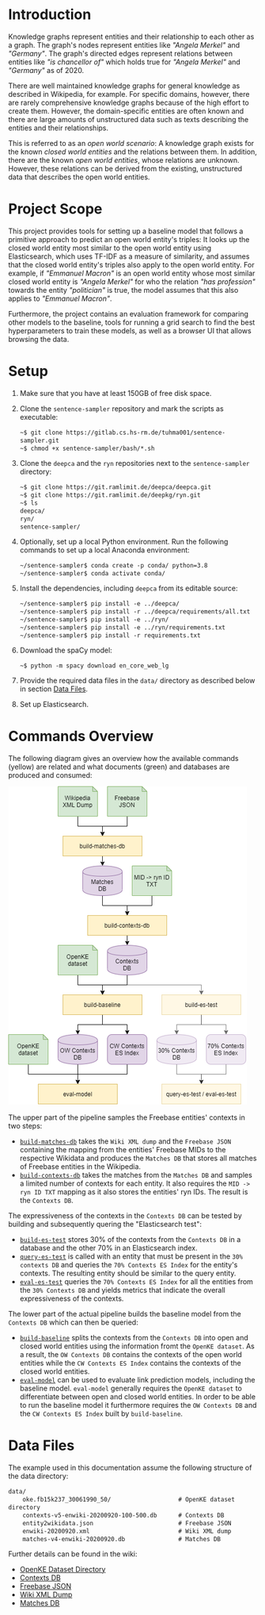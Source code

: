 # Introduction

Knowledge graphs represent entities and their relationship to each other as a graph. The graph's nodes represent entities like *"Angela Merkel"* and *"Germany"*. The graph's directed edges represent relations between entities like *"is chancellor of"* which holds true for *"Angela Merkel"* and *"Germany"* as of 2020.

There are well maintained knowledge graphs for general knowledge as described in Wikipedia, for example. For specific domains, however, there are rarely comprehensive knowledge graphs because of the high effort to create them. However, the domain-specific entities are often known and there are large amounts of unstructured data such as texts describing the entities and their relationships.

This is referred to as an *open world scenario*: A knowledge graph exists for the known *closed world entities* and the relations between them. In addition, there are the known *open world entities*, whose relations are unknown. However, these relations can be derived from the existing, unstructured data that describes the open world entities.


# Project Scope

This project provides tools for setting up a baseline model that follows a primitive approach to predict an open world entity's triples: It looks up the closed world entity most similar to the open world entity using Elasticsearch, which uses TF-IDF as a measure of similarity, and assumes that the closed world entity's triples also apply to the open world entity. For example, if *"Emmanuel Macron"* is an open world entity whose most similar closed world entity is *"Angela Merkel"* for who the relation *"has profession"* towards the entity *"politician"* is true, the model assumes that this also applies to *"Emmanuel Macron"*.

Furthermore, the project contains an evaluation framework for comparing other models to the baseline, tools for running a grid search to find the best hyperparameters to train these models, as well as a browser UI that allows browsing the data.


# Setup

1. Make sure that you have at least 150GB of free disk space.

1. Clone the `sentence-sampler` repository and mark the scripts as executable:
   ```
   ~$ git clone https://gitlab.cs.hs-rm.de/tuhma001/sentence-sampler.git
   ~$ chmod +x sentence-sampler/bash/*.sh
   ```

1. Clone the `deepca` and the `ryn` repositories next to the `sentence-sampler` directory:
   ```
   ~$ git clone https://git.ramlimit.de/deepca/deepca.git
   ~$ git clone https://git.ramlimit.de/deepkg/ryn.git
   ~$ ls
   deepca/
   ryn/
   sentence-sampler/
   ```

1. Optionally, set up a local Python environment. Run the following
   commands to set up a local Anaconda environment:
   ```
   ~/sentence-sampler$ conda create -p conda/ python=3.8
   ~/sentence-sampler$ conda activate conda/
   ```

1. Install the dependencies, including `deepca` from its editable
   source:
   ```
   ~/sentence-sampler$ pip install -e ../deepca/
   ~/sentence-sampler$ pip install -r ../deepca/requirements/all.txt
   ~/sentence-sampler$ pip install -e ../ryn/
   ~/sentence-sampler$ pip install -e ../ryn/requirements.txt
   ~/sentence-sampler$ pip install -r requirements.txt
   ```

1. Download the spaCy model:
   ```
   ~$ python -m spacy download en_core_web_lg
   ```

1. Provide the required data files in the `data/` directory as described below in section [Data Files](#data-files).

1. Set up Elasticsearch.


# Commands Overview

The following diagram gives an overview how the available commands (yellow) are related and what documents (green) and databases are produced and consumed:

![Commands Overview](doc/commands_overview.png)

The upper part of the pipeline samples the Freebase entities' contexts in two steps:

- [`build-matches-db`](../../wikis/Commands/build-matches-db) takes the `Wiki XML dump` and the `Freebase JSON `containing the mapping from the entities' Freebase MIDs to the respective Wikidata and produces the `Matches DB` that stores all matches of Freebase entities in the Wikipedia.
- [`build-contexts-db`](../../wikis/Commands/build-contexts-db) takes the matches from the `Matches DB` and samples a limited number of contexts for each entity. It also requires the `MID -> ryn ID TXT` mapping as it also stores the entities' ryn IDs. The result is the `Contexts DB`.

The expressiveness of the contexts in the `Contexts DB` can be tested by building and subsequently quering the "Elasticsearch test":

- [`build-es-test`](../../wikis/Commands/build-es-test) stores 30% of the contexts from the `Contexts DB` in a database and the other 70% in an Elasticsearch index.
- [`query-es-test`](../../wikis/Commands/query-es-test) is called with an entity that must be present in the `30% contexts DB` and queries the `70% Contexts ES Index` for the entity's contexts. The resulting entity should be similar to the query entity.
- [`eval-es-test`](../../wikis/Commands/eval-es-test) queries the `70% Contexts ES Index` for all the entities from the `30% Contexts DB` and yields metrics that indicate the overall expressiveness of the contexts.

The lower part of the actual pipeline builds the baseline model from the `Contexts DB` which can then be queried:

- [`build-baseline`](../../wikis/Commands/build-baseline) splits the contexts from the `Contexts DB` into open and closed world entities using the information fromt the `OpenKE dataset`. As a result, the `OW Contexts DB` contains the contexts of the open world entities while the `CW Contexts ES Index` contains the contexts of the closed world entities.
- [`eval-model`](../../wikis/Commands/eval-model) can be used to evaluate link prediction models, including the baseline model. `eval-model` generally requires the `OpenKE dataset` to differentiate between open and closed world entities. In order to be able to run the baseline model it furthermore requires the `OW Contexts DB` and the `CW Contexts ES Index` built by `build-baseline`.


# Data Files

The example used in this documentation assume the following structure of the data directory:

```
data/
    oke.fb15k237_30061990_50/                   # OpenKE dataset directory
    contexts-v5-enwiki-20200920-100-500.db      # Contexts DB
    entity2wikidata.json                        # Freebase JSON
    enwiki-20200920.xml                         # Wiki XML dump
    matches-v4-enwiki-20200920.db               # Matches DB
```

Further details can be found in the wiki:
- [OpenKE Dataset Directory](../../wikis/Data-Files/OpenKE-Dataset-Directory)
- [Contexts DB](../../wikis/Data-Files/Contexts-DB)
- [Freebase JSON](../../wikis/Data-Files/Freebase-JSON)
- [Wiki XML Dump](../../wikis/Data-Files/Wiki-XML-Dump)
- [Matches DB](../../wikis/Data-Files/Matches-DB)

